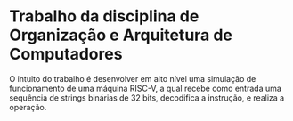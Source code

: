 # Trabalho da disciplina de Organização e Arquitetura de Computadores

O intuito do trabalho é desenvolver em alto nível uma simulação de funcionamento de uma máquina RISC-V, a qual recebe como entrada uma sequência de strings binárias de 32 bits, decodifica a instrução, e realiza a operação.

